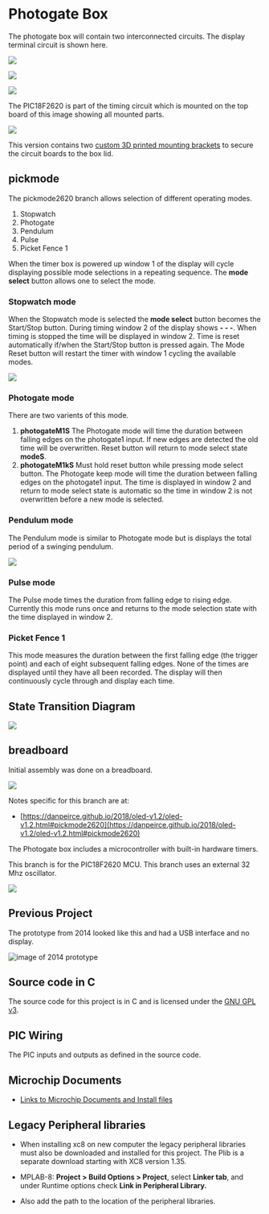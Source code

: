 # Photogate Box

The photogate box will contain two interconnected circuits. The display terminal circuit is shown here.

![](image/timerbox.jpg)

![](image/terminal-front.jpg)

![](image/terminal-back.jpg)

The PIC18F2620 is part of the timing circuit which is mounted on the top board of this image showing all
mounted parts.

![](image/all_mounted_parts.jpg)

This version contains two [custom 3D printed mounting brackets](https://github.com/danpeirce/pic-box-bracket) to secure the circuit boards to the box
lid.

## pickmode

The pickmode2620 branch allows selection of different operating modes. 

1. Stopwatch
2. Photogate
3. Pendulum
4. Pulse
5. Picket Fence 1

When the timer box is powered up window 1 of the display will cycle displaying possible mode selections in a repeating 
sequence. The **mode select** button allows one to select the mode.  

### Stopwatch mode

When the Stopwatch mode is selected the **mode select** button becomes the Start/Stop button.
During timing window 2 of the display shows **- - -**.
When timing is stopped the time will be displayed in window 2. Time is reset automatically if/when the Start/Stop 
button is pressed again.
The Mode Reset button will restart the timer with window 1 cycling the available modes.

![](image/stopwatch1.jpg)

### Photogate mode

There are two varients of this mode.

1. **photogateM1S** The Photogate mode will time the duration between falling edges on the 
   photogate1 input. If new edges are detected the old time will be overwritten. Reset button
   will return to mode select state **modeS**.
2. **photogateM1kS** Must hold reset button while pressing mode select button. The Photogate 
   keep mode will time the duration between falling edges on the photogate1 input. The time 
   is displayed in window 2 and return to mode select state is automatic so the time in
   window 2 is not overwritten before a new mode is selected.
   

### Pendulum mode

The Pendulum mode is similar to Photogate mode but is displays the total period of a swinging pendulum.

![](image/pendulum3.jpg)

### Pulse mode

The Pulse mode times the duration from falling edge to rising edge. Currently this mode runs once and returns 
to the mode selection state with the time displayed in window 2. 

### Picket Fence 1

This mode measures the duration between the first falling edge (the trigger point) and each of eight subsequent 
falling edges. None of the times are displayed until they have all been recorded. The display will then continuously 
cycle through and display each time.

## State Transition Diagram

![](image/pickmode.png)

## breadboard 

Initial assembly was done on a breadboard.

![](image/pickmode2620cct.jpg)

Notes specific for this branch are at:

* [https://danpeirce.github.io/2018/oled-v1.2/oled-v1.2.html#pickmode2620](https://danpeirce.github.io/2018/oled-v1.2/oled-v1.2.html#pickmode2620)

The Photogate box includes a microcontroller with built-in hardware timers.

This branch is for the PIC18F2620 MCU. This branch uses an external 32 Mhz oscillator.

![](image/timeswitchcct.jpg)

## Previous Project

The prototype from 2014 looked like this and had a USB interface and no display.

![image of 2014 prototype](image/box-gate.jpg)

## Source code in C

The source code for this project is in C and is licensed under the [GNU GPL v3](http://www.gnu.org/licenses/gpl-3.0.txt).

## PIC Wiring

The PIC inputs and outputs as defined in the source code.

## Microchip Documents

* [Links to Microchip Documents and Install files](doc/MicrochipDocs.md)

## Legacy Peripheral libraries

* When installing xc8 on new computer the legacy peripheral libraries must also be downloaded and installed for 
  this project. The Plib is a separate download starting with XC8 version 1.35.
  
* MPLAB-8:  **Project > Build Options > Project**, select **Linker tab**, and under Runtime options check **Link in 
  Peripheral Library.**
  
* Also add the path to the location of the peripheral libraries.
